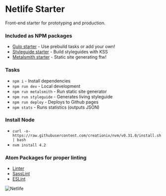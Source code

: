 # Netlife Starter
Front-end starter for prototyping and production.

### Included as NPM packages
* [Gulp starter](https://github.com/netliferesearch/starter-gulp) - Use prebuild tasks or add your own!
* [Styleguide starter](https://github.com/netliferesearch/starter-styleguide) - Build styleguides with KSS
* [Metalsmith starter](https://github.com/netliferesearch/starter-metalsmith) - Static site generating ftw!

### Tasks
* `npm i` - Install dependencies
* `npm run dev` - Local development
* `npm run metalsmith` - Run static site generator
* `npm run styleguide` - Generates living styleguide
* `npm run deploy` - Deploys to Github pages
* `npm stats` - Runs statistics (outputs JSON)

### Install Node
* `curl -o- https://raw.githubusercontent.com/creationix/nvm/v0.31.0/install.sh | bash`
* `nvm install 4.2`

### Atom Packages for proper linting
* [Linter](https://atom.io/packages/linter)
* [SassLint](https://atom.io/packages/linter-sass-lint)
* [ESLint](https://atom.io/packages/linter-eslint)

![Netlife](http://netliferesearch.com/assets/img/ansatte/bjarte-scenario.svg)
